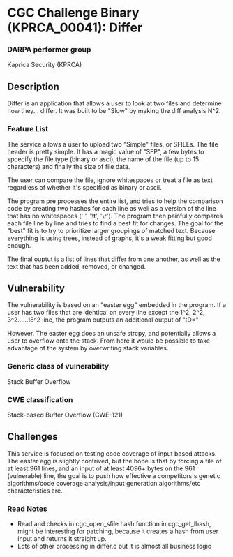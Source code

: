# CGC Challenge Binary (KPRCA\_00041): Differ

### DARPA performer group
Kaprica Security (KPRCA)

## Description

Differ is an application that allows a user to look at two files and determine how they... differ. It was built to be "Slow" by making the diff analysis N^2.

### Feature List

The service allows a user to upload two "Simple" files, or SFILEs. The file header is pretty simple. It has a magic value of "SFP", a few bytes to spcecify the file type (binary or asci), the name of the file (up to 15 characters) and finally the size of file data. 

The user can compare the file, ignore whitespaces or treat a file as text regardless of whether it's specified as binary or ascii.

The program pre processes the entire list, and tries to help the comparison code by creating two hashes for each line as well as a version of the line that has no whitespaces (' ', '\t', '\r'). The program then painfully compares each file line by line and tries to find a best fit for changes. The goal for the "best" fit is to try to prioritize larger groupings of matched text. Because everything is using trees, instead of graphs, it's a weak fitting but good enough.

The final ouptut is a list of lines that differ from one another, as well as the text that has been added, removed, or changed.

## Vulnerability

The vulnerability is based on an "easter egg" embedded in the program. If a user has two files that are identical on every line except the 1^2, 2^2, 3^2......18^2 line, the program outputs an additional output of 
":D=<line contents>"

However. The easter egg does an unsafe strcpy, and potentially allows a user to overflow onto the stack. From here it would be possible to take advantage of the system by overwriting stack variables.

### Generic class of vulnerability

Stack Buffer Overflow

### CWE classification

Stack-based Buffer Overflow (CWE-121)

## Challenges

This service is focused on testing code coverage of input based attacks. The easter egg is slightly contrived, but the hope is that by forcing a file of at least 961 lines, and an input of at least 4096+ bytes on the 961 (vulnerable) line, the goal is to push how effective a competitors's genetic algorithms/code coverage analysis/input generation algorithms/etc characteristics are. 

### Read Notes

* Read and checks in cgc_open_sfile hash function in cgc_get_lhash, might be interesting
  for patching, because it creates a hash from user input and returns it straight up.
* Lots of other processing in differ.c but it is almost all business logic